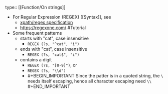type:: [[Function/On strings]]

- For Regular Expression (REGEX) [[Syntax]], see
	- [xpath/regex specification](https://www.w3.org/TR/xpath-functions/#regex-syntax)
	- https://regexone.com/ #Tutorial
- Some frequent patterns
	- starts with "cat", case insensitive
		- `REGEX (?s, "^cat", "i")`
	- ends with "cat", case insensitive
		- `REGEX (?s, "cat$", "i")`
	- contains a digit
		- `REGEX (?s, "[0-9]")`, or
		- `REGEX (?s, "\\d")`
		- #+BEGIN_IMPORTANT
		  Since the patter is in a quoted string, the `\` needs itself escaping, hence all character escaping need `\\`
		  #+END_IMPORTANT